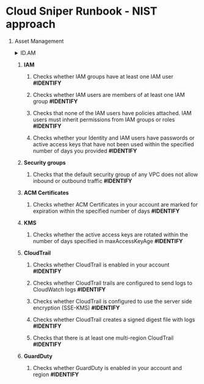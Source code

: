 # Cloud Sniper Runbook - NIST approach

1.  Asset Management
    
    <details>
            <summary>ID.AM</summary>
    The data, personnel, devices, systems, and facilities that enable the organization to achieve business purposes are identified and managed consistent with their relative importance to business objectives and the organization’s risk strategy
    </details>

    1.  **IAM**
        
        1.  Checks whether IAM groups have at least one IAM user
            **#IDENTIFY**            

        2.  Checks whether IAM users are members of at least one IAM group
            **#IDENTIFY**
        
        3.  Checks that none of the IAM users have policies attached. IAM users must inherit permissions from IAM groups or roles
            **#IDENTIFY**

        4.  Checks whether your Identity and IAM users have passwords or active access keys that have not been used within the specified number of days you provided
            **#IDENTIFY**

    2.  **Security groups**
    
        1.  Checks that the default security group of any VPC does not allow inbound or outbound traffic
            **#IDENTIFY**

    2.  **ACM Certificates**
    
        1.  Checks whether ACM Certificates in your account are marked for expiration within the specified number of days
            **#IDENTIFY**

    3.  **KMS**

        1.  Checks whether the active access keys are rotated within the number of days specified in maxAccessKeyAge
            **#IDENTIFY**

    4.  **CloudTrail**

        1.  Checks whether CloudTrail is enabled in your account
            **#IDENTIFY**

        2. Checks whether CloudTrail trails are configured to send logs to CloudWatch logs
            **#IDENTIFY**

        3. Checks whether CloudTrail is configured to use the server side encryption (SSE-KMS)
            **#IDENTIFY**

        4. Checks whether CloudTrail creates a signed digest file with logs
            **#IDENTIFY**

        5. Checks that there is at least one multi-region CloudTrail
            **#IDENTIFY**

    5.  **GuardDuty**

        1.  Checks whether GuardDuty is enabled in your account and region
            **#IDENTIFY**



